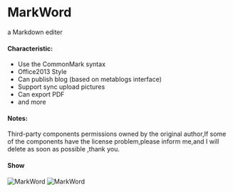 # MarkWord
a Markdown editer
#### Characteristic:
+ Use the CommonMark syntax
+ Office2013 Style
+ Can publish blog (based on metablogs interface)
+ Support sync upload pictures
+ Can export PDF
+ and more

#### Notes:

Third-party components permissions owned by the original author,If some of the components have the license problem,please inform me,and  I will delete as soon as possible ,thank you. 

#### Show
![MarkWord](http://images2015.cnblogs.com/blog/483434/201607/483434-20160722224645013-935701696.gif)
![MarkWord](http://images2015.cnblogs.com/blog/483434/201607/483434-20160722224650029-1877956392.gif)




